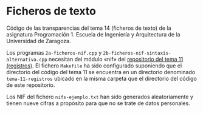 # Ficheros de texto

Código de las transparencias del tema 14 (ficheros de texto) de la asignatura Programación 1. Escuela de Ingeniería y Arquitectura de la Universidad de Zaragoza.

Los programas `2a-ficheros-nif.cpp` y `2b-ficheros-nif-sintaxis-alternativa.cpp`
necesitan del módulo «nif» del
[repositorio del tema 11 (registros)](https://github.com/prog1-eina/tema-11-registros).
El fichero `Makefile` ha sido
configurado suponiendo que el directorio del código del tema 11 se encuentra en
un directorio denominado `tema-11-registros` ubicado en la misma carpeta que el
directorio del código de este repositorio.

Los NIF del fichero `nifs-ejemplo.txt` han sido generados aleatoriamente y
tienen nueve cifras a propósito para que no se trate de datos personales.

